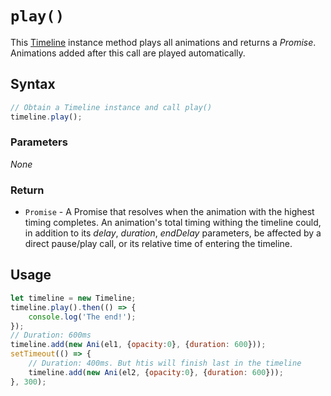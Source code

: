 # `play()`
This [Timeline](/play-ui/v002/api/ani/Timeline/README.md) instance method plays all animations and returns a *Promise*. Animations added after this call are played automatically.

## Syntax

```js
// Obtain a Timeline instance and call play()
timeline.play();
```

### Parameters
*None*

### Return
+ `Promise` - A Promise that resolves when the animation with the highest timing completes. An animation's total timing withing the timeline could, in addition to its *delay*, *duration*, *endDelay* parameters, be affected by a direct pause/play call, or its relative time of entering the timeline.

## Usage

```js
let timeline = new Timeline;
timeline.play().then(() => {
    console.log('The end!');
});
// Duration: 600ms
timeline.add(new Ani(el1, {opacity:0}, {duration: 600}));
setTimeout(() => {
    // Duration: 400ms. But htis will finish last in the timeline
    timeline.add(new Ani(el2, {opacity:0}, {duration: 600}));
}, 300);
```